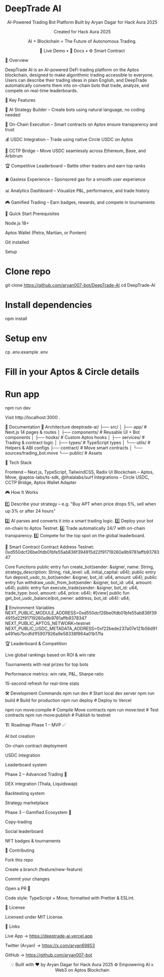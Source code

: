 # DeepTrade AI
<div align="center">

AI-Powered Trading Bot Platform Built by Aryan Dagar for Hack Aura 2025








Created for Hack Aura 2025

AI + Blockchain = The Future of Autonomous Trading.

🚀 Live Demo
 • 📜 Docs
 • ⚙️ Smart Contract

</div>
🌟 Overview

DeepTrade AI is an AI-powered DeFi trading platform on the Aptos blockchain, designed to make algorithmic trading accessible to everyone.
Users can describe their trading ideas in plain English, and DeepTrade automatically converts them into on-chain bots that trade, analyze, and compete on real-time leaderboards.

🧠 Key Features

🤖 AI Strategy Builder – Create bots using natural language, no coding needed

🔗 On-Chain Execution – Smart contracts on Aptos ensure transparency and trust

💰 USDC Integration – Trade using native Circle USDC on Aptos

🌉 CCTP Bridge – Move USDC seamlessly across Ethereum, Base, and Arbitrum

🏆 Competitive Leaderboard – Battle other traders and earn top ranks

⛽ Gasless Experience – Sponsored gas for a smooth user experience

📊 Analytics Dashboard – Visualize P&L, performance, and trade history

🎮 Gamified Trading – Earn badges, rewards, and compete in tournaments

🚀 Quick Start
Prerequisites

Node.js 18+

Aptos Wallet (Petra, Martian, or Pontem)

Git installed

Setup
# Clone repo
git clone https://github.com/aryan007-bot/DeepTrade-AI
cd DeepTrade-AI

# Install dependencies
npm install

# Setup env
cp .env.example .env
# Fill in your Aptos & Circle details

# Run app
npm run dev


Visit http://localhost:3000
.

📖 Documentation
🧱 Architecture
deeptrade-ai/
├── src/
│   ├── app/                  # Next.js 14 pages & routes
│   ├── components/           # Reusable UI + Bot components
│   ├── hooks/                # Custom Aptos hooks
│   ├── services/             # Trading & contract logic
│   ├── types/                # TypeScript types
│   └── utils/                # Helpers & ABI configs
├── contract/                 # Move smart contracts
│   └── sources/trading_bot.move
└── public/                   # Assets

🧰 Tech Stack

Frontend – Next.js, TypeScript, TailwindCSS, Radix UI
Blockchain – Aptos, Move, @aptos-labs/ts-sdk, @thalalabs/surf
Integrations – Circle USDC, CCTP Bridge, Aptos Wallet Adapter

🎮 How It Works

1️⃣ Describe your strategy – e.g.
"Buy APT when price drops 5%, sell when up 3% or after 24 hours"

2️⃣ AI parses and converts it into a smart trading logic.
3️⃣ Deploy your bot on-chain to Aptos Testnet.
4️⃣ Trade automatically 24/7 with on-chain transparency.
5️⃣ Compete for the top spot on the global leaderboard.

💎 Smart Contract
Contract Address
Testnet: 0xd550dcf26be0fdb01bfe55ab836f394915d22f91719260a9b9781affb9378347

Core Functions
public entry fun create_bot(sender: &signer, name: String, strategy_description: String, risk_level: u8, initial_capital: u64);
public entry fun deposit_usdc_to_bot(sender: &signer, bot_id: u64, amount: u64);
public entry fun withdraw_usdc_from_bot(sender: &signer, bot_id: u64, amount: u64);
public entry fun execute_trade(sender: &signer, bot_id: u64, trade_type: bool, amount: u64, price: u64);
#[view] public fun get_bot_usdc_balance(bot_owner: address, bot_id: u64): u64;

🧠 Environment Variables
NEXT_PUBLIC_MODULE_ADDRESS=0xd550dcf26be0fdb01bfe55ab836f394915d22f91719260a9b9781affb9378347
NEXT_PUBLIC_APTOS_NETWORK=testnet
NEXT_PUBLIC_USDC_METADATA_ADDRESS=0xf22bede237a07e121b56d91a491eb7bcdfd1f5907926a9e58338f964a01b17fa

🏆 Leaderboard & Competition

Live global rankings based on ROI & win rate

Tournaments with real prizes for top bots

Performance metrics: win rate, P&L, Sharpe ratio

15-second refresh for real-time stats

🛠️ Development Commands
npm run dev          # Start local dev server
npm run build        # Build for production
npm run deploy       # Deploy to Vercel

npm run move:compile # Compile Move contracts
npm run move:test    # Test contracts
npm run move:publish # Publish to testnet

🏗️ Roadmap
Phase 1 – MVP ✅

AI bot creation

On-chain contract deployment

USDC integration

Leaderboard system

Phase 2 – Advanced Trading 🔄

DEX integration (Thala, Liquidswap)

Backtesting system

Strategy marketplace

Phase 3 – Gamified Ecosystem 🚀

Copy-trading

Social leaderboard

NFT badges & tournaments

🤝 Contributing

Fork this repo

Create a branch (feature/new-feature)

Commit your changes

Open a PR 🚀

Code style: TypeScript + Move, formatted with Prettier & ESLint.

📝 License

Licensed under MIT License.

🔗 Links

Live App → https://deeptrade-ai.vercel.app

Twitter (Aryan) → https://x.com/aryan69853

GitHub → https://github.com/aryan007-bot

<div align="center">

💡 Built with ❤️ by Aryan Dagar for Hack Aura 2025
⚙️ Empowering AI x Web3 on Aptos Blockchain

</div>
